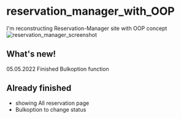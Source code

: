 # reservation_manager_with_OOP
I'm reconstructing Reservation-Manager site with OOP concept
![reservation_manager_screenshot](https://user-images.githubusercontent.com/68085523/167089689-009bf759-55af-458b-88d2-cf1fe1aae866.jpg)

## What's new!
05.05.2022  Finished Bulkoption function

## Already finished
* showing All reservation page
* Bulkoption to change status
